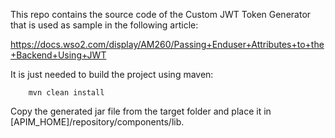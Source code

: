 This repo contains the source code of the Custom JWT Token Generator that is used as sample in the following article:

https://docs.wso2.com/display/AM260/Passing+Enduser+Attributes+to+the+Backend+Using+JWT


It is just needed to build the project using maven:

        mvn clean install


Copy the generated jar file from the target folder and place it in [APIM_HOME]/repository/components/lib.
